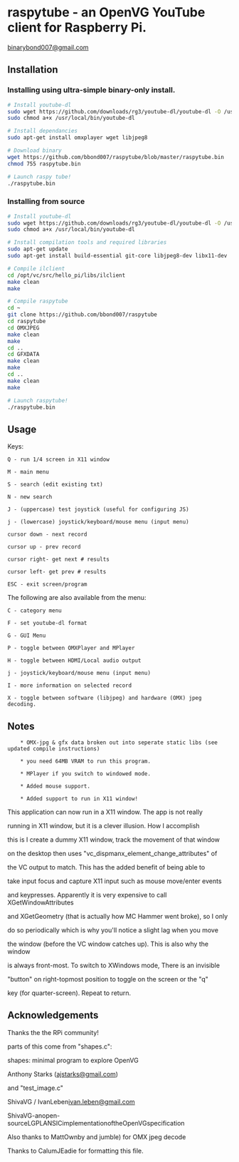 # raspytube - an OpenVG YouTube client for Raspberry Pi.

binarybond007@gmail.com

## Installation

### Installing using ultra-simple binary-only install.

```sh
# Install youtube-dl
sudo wget https://github.com/downloads/rg3/youtube-dl/youtube-dl -O /usr/local/bin/youtube-dl
sudo chmod a+x /usr/local/bin/youtube-dl

# Install dependancies
sudo apt-get install omxplayer wget libjpeg8

# Download binary
wget https://github.com/bbond007/raspytube/blob/master/raspytube.bin
chmod 755 raspytube.bin

# Launch raspy tube!
./raspytube.bin
```

### Installing from source

```sh
# Install youtube-dl
sudo wget https://github.com/downloads/rg3/youtube-dl/youtube-dl -O /usr/local/bin/youtube-dl
sudo chmod a+x /usr/local/bin/youtube-dl

# Install compilation tools and required libraries
sudo apt-get update
sudo apt-get install build-essential git-core libjpeg8-dev libx11-dev

# Compile ilclient
cd /opt/vc/src/hello_pi/libs/ilclient
make clean
make

# Compile raspytube
cd ~
git clone https://github.com/bbond007/raspytube
cd raspytube
cd OMXJPEG
make clean
make
cd ..
cd GFXDATA
make clean
make
cd ..
make clean
make

# Launch raspytube!
./raspytube.bin
```

## Usage

Keys:
		
	Q - run 1/4 screen in X11 window

	M - main menu

	S - search (edit existing txt)

	N - new search

	J - (uppercase) test joystick (useful for configuring JS) 

	j - (lowercase) joystick/keyboard/mouse menu (input menu)

	cursor down - next record

	cursor up - prev record

	cursor right- get next # results

	cursor left- get prev # results

	ESC - exit screen/program
 
The following are also available from the menu:
		
	C - category menu

	F - set youtube-dl format
		
	G - GUI Menu 

	P - toggle between OMXPlayer and MPlayer 

	H - toggle between HDMI/Local audio output

	j - joystick/keyboard/mouse menu (input menu)

	I - more information on selected record

	X - toggle between software (libjpeg) and hardware (OMX) jpeg decoding.

## Notes

		* OMX-jpg & gfx data broken out into seperate static libs (see updated compile instructions)
		
		* you need 64MB VRAM to run this program.

		* MPlayer if you switch to windowed mode.  

		* Added mouse support.

		* Added support to run in X11 window! 

This application can now run in a X11 window. The app is not really 

running in X11 window, but it is a clever illusion. How I accomplish 

this is I create a dummy X11 window, track the movement of that window 

on the desktop then uses "vc_dispmanx_element_change_attributes" of 

the VC output to match. This has the added benefit of being able to 

take input focus and capture X11 input such as mouse move/enter events 

and keypresses. Apparently it is very expensive to call XGetWindowAttributes 

and XGetGeometry (that is actually how MC Hammer went broke), so I only 

do so periodically which is why you'll notice a slight lag when you move 

the window (before the VC window catches up). This is also why the window 

is always front-most. To switch to XWindows mode, There is an invisible 

"button" on right-topmost position to toggle on the screen or the "q" 

key (for quarter-screen). Repeat to return.

## Acknowledgements

Thanks the the RPi community!

parts of this come from "shapes.c":

shapes: minimal program to explore OpenVG

Anthony Starks (ajstarks@gmail.com)

and "test_image.c"

ShivaVG / IvanLeben<ivan.leben@gmail.com>

ShivaVG-anopen-sourceLGPLANSICimplementationoftheOpenVGspecification

Also thanks to MattOwnby and jumble) for OMX jpeg decode

Thanks to CalumJEadie for formatting this file. 
